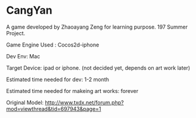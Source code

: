 CangYan
=======
A game developed by Zhaoayang Zeng for learning purpose. 197 Summer Project.


Game Engine Used : Cocos2d-iphone

Dev Env: Mac

Target Device: ipad or iphone. (not decided yet, depends on art work later)

Estimated time needed for dev: 1-2 month

Estimated time needed for makeing art works: forever

Original Model: http://www.txdx.net/forum.php?mod=viewthread&tid=697943&page=1


